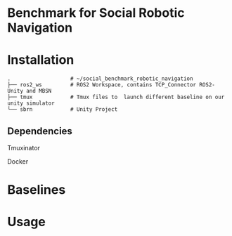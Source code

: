 # Benchmark for Social Robotic Navigation



# Installation

```
.                   # ~/social_benchmark_robotic_navigation
├── ros2_ws         # ROS2 Workspace, contains TCP_Connector ROS2-Unity and MBSN
├── tmux            # Tmux files to  launch different baseline on our unity simulator
└── sbrn            # Unity Project

```

## Dependencies

Tmuxinator

Docker

# Baselines



# Usage

